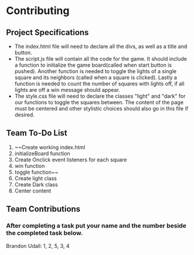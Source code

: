 # Contributing

## Project Specifications

- The index.html file will need to declare all the divs, as well as a title and button. 
- The script.js file will contain all the code for the game. It should include a function to initialize the game board(called when start button is pushed). Another function is needed to toggle the lights of a single square and its neighbors (called when a square is clicked). Lastly a function is needed to count the number of squares with lights off, if all lights are off a win message should appear.
- The style.css file will need to declare the classes "light" and "dark" for our functions to toggle the squares between. The content of the page must be centered and other stylistic choices should also go in this file if desired.

## Team To-Do List

1. ~~Create working index.html
2. initializeBoard function 
3. Create Onclick event listeners for each square
4. win function
5. toggle function~~
6. Create light class
7. Create Dark class
8. Center content

## Team Contributions

### After completing a task put your name and the number beside the completed task below.
Brandon Udall: 1, 2, 5, 3, 4
